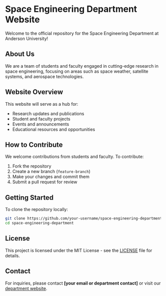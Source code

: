 # Space Engineering Department Website

Welcome to the official repository for the Space Engineering Department at Anderson University!

## About Us
We are a team of students and faculty engaged in cutting-edge research in space engineering, focusing on areas such as space weather, satellite systems, and aerospace technologies.

## Website Overview
This website will serve as a hub for:
- Research updates and publications
- Student and faculty projects
- Events and announcements
- Educational resources and opportunities

## How to Contribute
We welcome contributions from students and faculty. To contribute:
1. Fork the repository
2. Create a new branch (`feature-branch`)
3. Make your changes and commit them
4. Submit a pull request for review

## Getting Started
To clone the repository locally:
```sh
git clone https://github.com/your-username/space-engineering-department.git
cd space-engineering-department
```

## License
This project is licensed under the MIT License - see the [LICENSE](LICENSE) file for details.

## Contact
For inquiries, please contact **[your email or department contact]** or visit our [department website](#).

